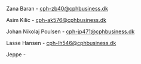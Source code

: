 Zana Baran - cph-zb40@cphbusiness.dk

Asim Kilic - cph-ak576@cphbusiness.dk

Johan Nikolaj Poulsen - cph-jp471@cphbusiness.dk

Lasse Hansen - cph-lh546@cphbusiness.dk

Jeppe -
